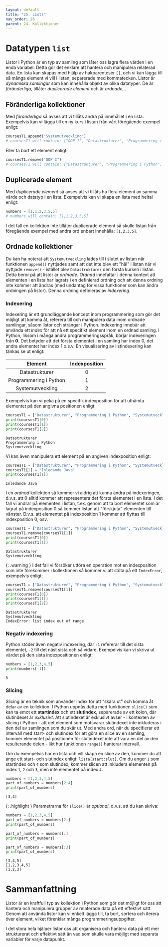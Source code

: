 ```yaml
---
layout: default
title: "25. Lists"
nav_order: 26
parent: 24. Kollektioner
---
```

# Datatypen `list`
Listor i Python är en typ av samling som låter oss lagra flera värden i en enda variabel. Detta gör det enklare att hantera och manipulera relaterad data. En lista kan skapas med hjälp av hakparenteser `[]`, och vi kan lägga till så många element vi vill i listan, separerade med kommatecken. Listor är _dynamiska samlingar_ som kan innehålla objekt av olika datatyper. De är _föränderliga_, tillåter _duplicerade element_ och är _ordnade_, .

## Föränderliga kollektioner
Med _föränderliga_ så avses att vi tillåts ändra på innehållet i en lista. Exempelvis kan vi lägga till en ny kurs i listan från vårt föregående exempel enligt:
```python
coursesT1.append("Systemutveckling")
# coursesT1 will contain: ["OOP I", "Datastrukturer", "Programmering i Python", "Systemutveckling"]
```

Eller ta bort ett element enligt:
```python
coursesT1.remove("OOP I")
# coursesT1 will contain: ["Datastrukturer", "Programmering i Python", "Systemutveckling"]
```

## Duplicerade element
Med _duplicerade element_ så avses att vi tillåts ha flera element av samma värde och datatyp i en lista. Exempelvis kan vi skapa en lista med heltal enligt:
```python
numbers = [1,1,2,3,5,5]
# numbers will contain: [1,1,2,3,5,5]
```
I det fall en kollektion inte tillåter duplicerade element så skulle listan från föregående exempel med andra ord enbart innehålla: `[1,2,3,5]`.

## Ordnade kollektioner
Du kan ha noterat att `Systemutveckling` lades till i slutet av listan när funktionen `append()` nyttjades samt att det inte blev ett "hål" i listan när vi nyttjade `remove()` - istället blev `Datastrukturer` den första kursen i listan. Detta beror på att listor är _ordnade_. _Ordnad_ innefattar i denna kontext att elementen i en lista har lagrats i en definierad ordning och att denna ordning inte kommer att ändras (med undantag för vissa funktioner som kan ändra ordningen på listor). Denna ordning definieras av _indexering_.

### Indexering
Indexering är ett grundläggande koncept inom programmering som gör det möjligt att komma åt, referera till och manipulera data inom ordnade samlingar, såsom listor och strängar i Python. Indexering innebär att använda ett _index_ för att nå ett specifikt element inom en ordnad samling. I Python, liksom i många andra programmeringsspråk, börjar indexeringen från **0**. Det betyder att det första elementet i en samling har index 0, det andra elementet har index 1 o.s.v. En visualisering av listindexering kan tänkas se ut enligt:

| Element                | Indexposition |
| :-:| :-: | 
| Datastrukturer                | 0       | 
| Programmering i Python                 | 1       | 
| Systemutveckling  | 2       |

Exempelvis kan vi peka på en specifik indexposition för att uthämta elementet på den angivna positionen enligt: 
```python
coursesT1 = ["Datastrukturer", "Programmering i Python", "Systemutveckling"]
print(coursesT1[0])
print(coursesT1[1])
print(coursesT1[2])
```
<div class="code-example" markdown="1">
<pre><code>Datastrukturer
Programmering i Python
Systemutveckling</code></pre>
</div>

Vi kan även manipulera ett element på en angiven indexposition enligt:
```python
coursesT1 = ["Datastrukturer", "Programmering i Python", "Systemutveckling"]
coursesT1[1] = "Inledande Java"
print(coursesT1[1])
```
<div class="code-example" markdown="1">
<pre><code>Inledande Java
</code></pre>
</div>

I en _ordnad_ kollektion så kommer vi aldrig att kunna ändra på indexeringen, d.v.s. att 0 alltid kommer att representera det första elementet i en lista. I det fall vi ändrar på elementen i listan, t.ex. genom att ta bort elementet som är lagrat på indexposition 0 så kommer listan att "förskjuta" elementen till vänster. D.v.s. att elementet på indexposition 1 kommer att flyttas till indexposition 0, osv.
```python
coursesT1 = ["Datastrukturer", "Programmering i Python", "Systemutveckling"]
coursesT1.remove(coursesT1[1])
print(coursesT1[0])
print(coursesT1[1])
```
<div class="code-example" markdown="1">
<pre><code>Datastrukturer
Systemutveckling</code></pre>
</div>

{: .warning }
I det fall vi försöker utföra en operation mot en indexposition som inte förekommer i kollektionen så kommer vi att stöta på ett `IndexError`, exempelvis enligt:
```python
coursesT1 = ["Datastrukturer", "Programmering i Python", "Systemutveckling"]
coursesT1.remove(coursesT1[1])
print(coursesT1[0])
print(coursesT1[1])
print(coursesT1[2])
```
<div class="code-example" markdown="1">
<pre><code>Datastrukturer
Systemutveckling
IndexError: list index out of range</code></pre>
</div>

### Negativ indexering
Python stöder även negativ indexering, där `-1` refererar till det sista elementet, `-2` till det näst sista och så vidare. Exempelvis kan vi skriva ut värdet på den sista indexpositionen enligt:
```python
numbers = [1,2,3,4,5]
print(numbers[-1])
```
<div class="code-example" markdown="1">
<pre><code>5</code></pre>
</div>

### Slicing
Slicing är en teknik som använder index för att "skära ut" och komma åt delar av en kollektion. I Python uppnås detta med funktionen `slice()` som kan ta emot ett **startindex** och ett **slutindex**, separerade av ett kolon, där slutindexet är _exklusivt_. Att slutindexet är exklusivt avser - i kontexten av slicing i Python - att det element som motsvarar slutindexet inte inkluderas i den del av samlingen som du skär ut. Med andra ord, när du specifierar ett intervall med start- och slutindex för att göra en slice av en samling, kommer elementet på positionen för slutindexet inte att vara en del av den resulterande delen - likt hur funktionen `range()` hanterar intervall.

Om du exempelvis har en lista och vill skapa en slice av den, kommer du att ange ett start- och slutindex enligt: `lista[start:slut]`. Om du anger `1` som startindex och `4` som slutindex, kommer slicen att inkludera elementen på index `1`, `2` och `3`, men inte elementet på index `4`.
```python
numbers = [1,2,3,4,5]
part_of_numbers = numbers[2:4]
print(part_of_numbers)
```
<div class="code-example" markdown="1">
<pre><code>[3,4]</code></pre>
</div>

{: .highlight }
Parametrarna för `slice()` är _optional_, d.v.s. att du kan skriva:
```python
numbers = [1,2,3,4,5]
part_of_numbers = numbers[2:]
print(part_of_numbers)

part_of_numbers = numbers[:]
print(part_of_numbers)

part_of_numbers = numbers[:3]
print(part_of_numbers)
```
<div class="code-example" markdown="1">
<pre><code>[3,4,5]
[1,2,3,4,5]
[1,2,3]</code></pre>
</div>

# Sammanfattning
Listor är en kraftfull typ av kollektion i Python som gör det möjligt för oss att hantera och manipulera grupper av relaterade data på ett effektivt sätt. Genom att använda listor kan vi enkelt lägga till, ta bort, sortera och iterera över element, vilket förenklar många programmeringsuppgifter.

I det stora hela hjälper listor oss att organisera och hantera data på ett mer strukturerat och effektivt sätt än vad som skulle vara möjligt med separata variabler för varje datapunkt.